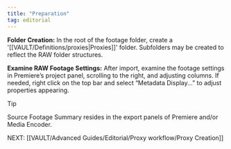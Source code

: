 ```yaml
---
title: "Preparation"
tag: editorial
---
```

**Folder Creation:** In the root of the footage folder, create a '[[VAULT/Definitions/proxies|Proxies]]' folder. Subfolders may be created to reflect the RAW folder structures.

**Examine RAW Footage Settings:** After import, examine the footage settings in Premiere’s project panel, scrolling to the right, and adjusting columns. If needed, right click on the top bar and select “Metadata Display...” to adjust properties appearing.

> [!Tip]
> Source Footage Summary resides in the export panels of Premiere and/or Media Encoder.

NEXT: [[VAULT/Advanced Guides/Editorial/Proxy workflow/Proxy Creation]]